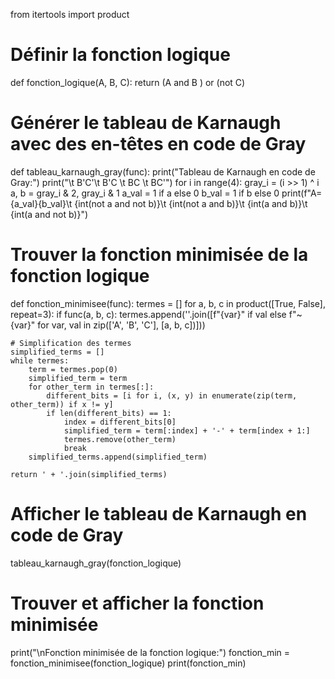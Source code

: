 from itertools import product

# Définir la fonction logique
def fonction_logique(A, B, C):
    return (A and B ) or (not C)

# Générer le tableau de Karnaugh avec des en-têtes en code de Gray
def tableau_karnaugh_gray(func):
    print("Tableau de Karnaugh en code de Gray:")
    print("\t B'C'\t B'C \t BC \t BC'")
    for i in range(4):
        gray_i = (i >> 1) ^ i
        a, b = gray_i & 2, gray_i & 1
        a_val = 1 if a else 0
        b_val = 1 if b else 0
        print(f"A={a_val}{b_val}\t {int(not a and not b)}\t {int(not a and b)}\t {int(a and b)}\t {int(a and not b)}")

# Trouver la fonction minimisée de la fonction logique
def fonction_minimisee(func):
    termes = []
    for a, b, c in product([True, False], repeat=3):
        if func(a, b, c):
            termes.append(''.join([f"{var}" if val else f"~{var}" for var, val in zip(['A', 'B', 'C'], [a, b, c])]))
    
    # Simplification des termes
    simplified_terms = []
    while termes:
        term = termes.pop(0)
        simplified_term = term
        for other_term in termes[:]:
            different_bits = [i for i, (x, y) in enumerate(zip(term, other_term)) if x != y]
            if len(different_bits) == 1:
                index = different_bits[0]
                simplified_term = term[:index] + '-' + term[index + 1:]
                termes.remove(other_term)
                break
        simplified_terms.append(simplified_term)
    
    return ' + '.join(simplified_terms)

# Afficher le tableau de Karnaugh en code de Gray
tableau_karnaugh_gray(fonction_logique)

# Trouver et afficher la fonction minimisée
print("\nFonction minimisée de la fonction logique:")
fonction_min = fonction_minimisee(fonction_logique)
print(fonction_min)
